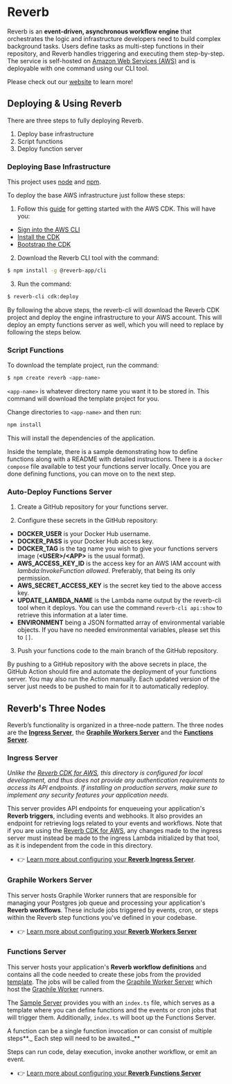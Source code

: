 # Reverb

Reverb is an **event-driven, asynchronous workflow engine** that orchestrates the logic and infrastructure developers need to build complex background tasks. Users define tasks as multi-step functions in their repository, and Reverb handles triggering and executing them step-by-step. The service is self-hosted on [Amazon Web Services (AWS)](https://aws.amazon.com/) and is deployable with one command using our CLI tool.

Please check out our [website](https://reverb-app.github.io) to learn more!

## Deploying & Using Reverb

There are three steps to fully deploying Reverb.

1. Deploy base infrastructure
2. Script functions
3. Deploy function server

### Deploying Base Infrastructure

This project uses [node](http://nodejs.org/) and [npm](https://www.npmjs.com/).

To deploy the base AWS infrastructure just follow these steps:

1. Follow this [guide](https://docs.aws.amazon.com/cdk/v2/guide/getting_started.html) for getting started with the AWS CDK. This will have you:

- [Sign into the AWS CLI](https://docs.aws.amazon.com/cdk/v2/guide/getting_started.html#getting_started_auth)
- [Install the CDK](https://docs.aws.amazon.com/cdk/v2/guide/getting_started.html#getting_started_install)
- [Bootstrap the CDK](https://docs.aws.amazon.com/cdk/v2/guide/getting_started.html#getting_started_bootstrap)

2. Download the Reverb CLI tool with the command:

```sh
$ npm install -g @reverb-app/cli
```

3. Run the command:

```sh
$ reverb-cli cdk:deploy
```

By following the above steps, the reverb-cli will download the Reverb CDK project and deploy the engine infrastructure to your AWS account. This will deploy an empty functions server as well, which you will need to replace by following the steps below.

### Script Functions

To download the template project, run the command:

```sh
$ npm create reverb <app-name>
```

`<app-name>` is whatever directory name you want it to be stored in. This command will download the template project for you.

Change directories to `<app-name>` and then run:

```sh
npm install
```

This will install the dependencies of the application.

Inside the template, there is a sample demonstrating how to define functions along with a README with detailed instructions. There is a `docker compose` file available to test your functions server locally. Once you are done defining functions, you can move on to the next step.

### Auto-Deploy Functions Server

1. Create a GitHub repository for your functions server.

2. Configure these secrets in the GitHub repository:

- **DOCKER_USER** is your Docker Hub username.
- **DOCKER_PASS** is your Docker Hub access key.
- **DOCKER_TAG** is the tag name you wish to give your functions servers image (**\<USER\>\/\<APP\>** is the usual format).
- **AWS_ACCESS_KEY_ID** is the access key for an AWS IAM account with _lambda:InvokeFunction allowed_. Preferably, that being its only permission.
- **AWS_SECRET_ACCESS_KEY** is the secret key tied to the above access key.
- **UPDATE_LAMBDA_NAME** is the Lambda name output by the reverb-cli tool when it deploys. You can use the command `reverb-cli api:show` to retrieve this information at a later time.
- **ENVIRONMENT** being a JSON formatted array of environmental variable objects. If you have no needed environmental variables, please set this to `[]`.

3. Push your functions code to the main branch of the GitHub repository.

By pushing to a GitHub repository with the above secrets in place, the GitHub Action should fire and automate the deployment of your functions server. You may also run the Action manually. Each updated version of the server just needs to be pushed to main for it to automatically redeploy.

## Reverb's Three Nodes

Reverb’s functionality is organized in a three-node pattern. The three nodes are the [**Ingress Server**](https://github.com/reverb-app/reverb/blob/main/ingress/README.md), the [**Graphile Workers Server**](https://github.com/reverb-app/reverb/blob/main/workers/README.md) and the [**Functions Server**](https://github.com/reverb-app/reverb/blob/main/functions/README.md).

### Ingress Server

_Unlike the [Reverb CDK for AWS](https://github.com/reverb-app/reverb-infrastructure), this directory is configured for local development, and thus does not provide any authentication requirements to access its API endpoints. If installing on production servers, make sure to implement any security features your application needs._

This server provides API endpoints for enqueueing your application's **Reverb triggers**, including events and webhooks. It also provides an endpoint for retrieving logs related to your events and workflows. Note that if you are using the [Reverb CDK for AWS](https://github.com/reverb-app/reverb-infrastructure), any changes made to the ingress server must instead be made to the ingress Lambda initialized by that tool, as it is independent from the code in this directory.

- 👉 [Learn more about configuring your **Reverb Ingress Server**](https://github.com/reverb-app/reverb/blob/main/ingress/README.md).

### Graphile Workers Server

This server hosts Graphile Worker runners that are responsible for managing your Postgres job queue and processing your application's **Reverb workflows**. These include jobs triggered by events, cron, or steps within the Reverb step functions you've defined in your codebase.

- 👉 [Learn more about configuring your **Reverb Workers Server**](https://github.com/reverb-app/reverb/blob/main/workers/README.md)

### Functions Server

This server hosts your application's **Reverb workflow definitions** and contains all the code needed to create these jobs from the provided [template](https://github.com/reverb-app/reverb/blob/main/sample/src/index.ts). The jobs will be called from the [Graphile Worker Server](https://github.com/reverb-app/reverb/tree/main/workers) which host the [Graphile Worker](https://worker.graphile.org/) runners.

The [Sample Server](https://github.com/reverb-app/reverb/blob/main/sample) provides you with an `index.ts` file, which serves as a template where you can define functions and the events or cron jobs that will trigger them. Additionally, `index.ts` will boot up the Functions Server.

A function can be a single function invocation or can consist of multiple steps**._ Each step will need to be awaited._**

Steps can run code, delay execution, invoke another workflow, or emit an event.

- 👉 [Learn more about configuring your **Reverb Functions Server**](https://github.com/reverb-app/reverb/blob/main/functions/README.md)

